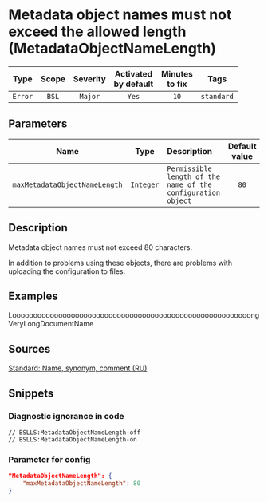 # Metadata object names must not exceed the allowed length (MetadataObjectNameLength)

 Type | Scope | Severity | Activated<br>by default | Minutes<br>to fix | Tags 
 :-: | :-: | :-: | :-: | :-: | :-: 
 `Error` | `BSL` | `Major` | `Yes` | `10` | `standard` 

## Parameters 

 Name | Type | Description | Default value 
 :-: | :-: | :-- | :-: 
 `maxMetadataObjectNameLength` | `Integer` | ```Permissible length of the name of the configuration object``` | ```80``` 

<!-- Блоки выше заполняются автоматически, не трогать -->
## Description
<!-- Описание диагностики заполняется вручную. Необходимо понятным языком описать смысл и схему работу -->

Metadata object names must not exceed 80 characters.

In addition to problems using these objects, there are problems with uploading the configuration to files.

## Examples

LooooooooooooooooooooooooooooooooooooooooooooooooooooooooongVeryLongDocumentName

## Sources
<!-- Необходимо указывать ссылки на все источники, из которых почерпнута информация для создания диагностики -->

[Standard: Name, synonym, comment (RU)](https://its.1c.ru/db/v8std#content:474:hdoc:2.3)

## Snippets

<!-- Блоки ниже заполняются автоматически, не трогать -->
### Diagnostic ignorance in code

```bsl
// BSLLS:MetadataObjectNameLength-off
// BSLLS:MetadataObjectNameLength-on
```

### Parameter for config

```json
"MetadataObjectNameLength": {
    "maxMetadataObjectNameLength": 80
}
```
